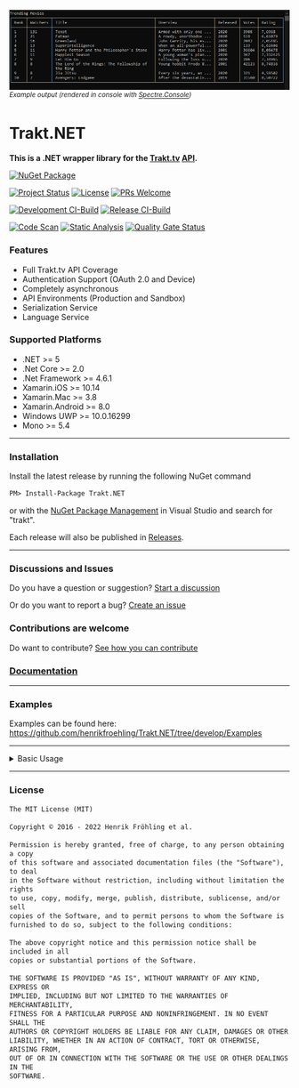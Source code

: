 ![](https://raw.githubusercontent.com/henrikfroehling/Trakt.NET/develop/.github/trending_movies_shows.gif)
*<sup>Example output (rendered in console with [Spectre.Console](https://github.com/spectresystems/spectre.console))</sup>*

Trakt.NET
===

**This is a .NET wrapper library for the [Trakt.tv](https://trakt.tv/) [API](http://docs.trakt.apiary.io/#).**

[![NuGet Package](https://img.shields.io/badge/Latest%20Version%20on%20NuGet-v1.3.0-blue.svg?style=flat)](https://www.nuget.org/packages/Trakt.NET/1.3.0)

[![Project Status](https://img.shields.io/badge/Project%20Status-In%20Development-blue.svg?style=flat)](https://img.shields.io/badge/Project%20Status-In%20Development-green)
[![License](https://img.shields.io/badge/License-MIT-blue.svg?style=flat)](https://opensource.org/licenses/MIT)
[![PRs Welcome](https://img.shields.io/badge/Pull%20Requests-Welcome-blue.svg?style=flat)](https://github.com/henrikfroehling/Trakt.NET/blob/develop/CONTRIBUTING.md)

[![Development CI-Build](https://github.com/henrikfroehling/Trakt.NET/actions/workflows/develop-CI.yml/badge.svg)](https://github.com/henrikfroehling/Trakt.NET/actions/workflows/develop-CI.yml)
[![Release CI-Build](https://github.com/henrikfroehling/Trakt.NET/actions/workflows/release-CI.yml/badge.svg)](https://github.com/henrikfroehling/Trakt.NET/actions/workflows/release-CI.yml)

[![Code Scan](https://github.com/henrikfroehling/Trakt.NET/actions/workflows/code-scan.yml/badge.svg)](https://github.com/henrikfroehling/Trakt.NET/actions/workflows/code-scan.yml)
[![Static Analysis](https://github.com/henrikfroehling/Trakt.NET/actions/workflows/sonarcloud.yml/badge.svg)](https://github.com/henrikfroehling/Trakt.NET/actions/workflows/sonarcloud.yml)
[![Quality Gate Status](https://sonarcloud.io/api/project_badges/measure?project=henrikfroehling_Trakt.NET&metric=alert_status)](https://sonarcloud.io/summary/new_code?id=henrikfroehling_Trakt.NET)

### Features

- Full Trakt.tv API Coverage
- Authentication Support (OAuth 2.0 and Device)
- Completely asynchronous
- API Environments (Production and Sandbox)
- Serialization Service
- Language Service

### Supported Platforms

- .NET >= 5
- .Net Core >= 2.0
- .Net Framework >= 4.6.1
- Xamarin.iOS >= 10.14
- Xamarin.Mac >= 3.8
- Xamarin.Android >= 8.0
- Windows UWP >= 10.0.16299
- Mono >= 5.4

---

### Installation

Install the latest release by running the following NuGet command

```ps
PM> Install-Package Trakt.NET
```

or with the [NuGet Package Management](https://docs.nuget.org/consume/package-manager-dialog) in Visual Studio and search for "trakt".

Each release will also be published in [Releases](https://github.com/henrikfroehling/Trakt.NET/releases).

---

### Discussions and Issues
Do you have a question or suggestion? [Start a discussion](https://github.com/henrikfroehling/Trakt.NET/discussions)

Or do you want to report a bug? [Create an issue](https://github.com/henrikfroehling/Trakt.NET/issues/new/choose)

### Contributions are welcome
Do want to contribute? [See how you can contribute](https://github.com/henrikfroehling/Trakt.NET/blob/develop/CONTRIBUTING.md)

### [Documentation](https://github.com/henrikfroehling/Trakt.NET/tree/develop/docs/Library_API_Documentation#library-api-documentation)

---
### Examples
    
Examples can be found here: https://github.com/henrikfroehling/Trakt.NET/tree/develop/Examples

---
<details>
<summary>Basic Usage</summary>

**Create a new [Trakt.NET](https://github.com/henrikfroehling/Trakt.NET) Client**

```csharp
// Client ID is sufficient for usage without OAuth
var client = new TraktClient("Your Trakt Client ID");

// Both Client ID and Client Secret are required, if you need to authenticate your application
var client = new TraktClient("Your Trakt Client ID", "Your Trakt Client Secret");

// Both Client ID and Access Token are required, if you want to use requests, that require authorization
var client = new TraktClient("Your Trakt Client ID")
{
    Authorization = TraktAuthorization.CreateWith("Trakt Access Token")
};
```

**Use your existing tokens**

```csharp
var client = new TraktClient("Your Trakt Client ID");

// Only access token
client.Authorization = TraktAuthorization.CreateWith("Your Access Token");

// Access Token and Refresh Token
client.Authorization = TraktAuthorization.CreateWith("Your Access Token", "Your Refresh Token");
```

**Serialize and deserialize authorization information**

```csharp
ITraktAuthorization authorization = client.Authorization;

// Get JSON string from current authorization
string json = await TraktSerializationService.SerializeAsync(authorization);

// Get TraktAuthorization from JSON string
ITraktAuthorization deserializedAuthorization = await TraktSerializationService.DeserializeAsync(json);

client.Authorization = deserializedAuthorization;

// authorization == deserializedAuthorization
```

**Configure the client**

```csharp
client.ClientId = "Your Trakt Client ID";
client.ClientSecret = "Your Trakt Client Secret";

client.Configuration.ApiVersion = 2; // Set by default

// Set this to true, to use Trakt API staging environment
// This is disabled by default
client.Configuration.UseSandboxEnvironment = true;

// Force authorization for requests, where authorization is optional
// This is disabled by default
client.Configuration.ForceAuthorization = true;
```

**Get the top 10 trending shows including full information**

```csharp
TraktPagedResponse<ITraktTrendingShow> trendingShowsTop10 = await client.Shows.GetTrendingShowsAsync(new TraktExtendedInfo().SetFull(), null, 10);
// or
TraktPagedResponse<ITraktTrendingShow> trendingShowsTop10 = await client.Shows.GetTrendingShowsAsync(new TraktExtendedInfo() { Full = true }, 1, 10);

if (trendingShowsTop10)
{
    foreach (ITraktTrendingShow trendingShow in trendingShowsTop10)
    {
        Console.WriteLine($"Show: {trendingShow.Title} / Watchers: {trendingShow.Watchers}");
    }
}
```
![](https://raw.githubusercontent.com/henrikfroehling/Trakt.NET/develop/.github/trakt_trending_shows.png)
*<sup>Example output (rendered in console with [Spectre.Console](https://github.com/spectresystems/spectre.console))</sup>*

---
**Get the top 10 trending movies including full information**

```csharp
var extendedInfo = new TraktExtendedInfo() { Full = true };

TraktPagedResponse<ITraktTrendingMovie> trendingMoviesTop10 = await client.Movies.GetTrendingMoviesAsync(extendedInfo, null, 10);
// or
TraktPagedResponse<ITraktTrendingMovie> trendingMoviesTop10 = await client.Movies.GetTrendingMoviesAsync(extendedInfo, 1, 10);

if (trendingMoviesTop10)
{
    foreach (ITraktTrendingMovie trendingMovie in trendingMoviesTop10)
    {
        Console.WriteLine($"Movie: {trendingMovie.Title} / Watchers: {trendingMovie.Watchers}");
    }
}
```
![](https://raw.githubusercontent.com/henrikfroehling/Trakt.NET/develop/.github/trakt_trending_movies.png)
*<sup>Example output (rendered in console with [Spectre.Console](https://github.com/spectresystems/spectre.console))</sup>*

---
**Get the show 'Game of Thrones'**

```csharp
TraktResponse<ITraktShow> gameOfThrones = await client.Shows.GetShowAsync("game-of-thrones", new TraktExtendedInfo().SetFull());

if (gameOfThrones)
{
    ITraktShow show = gameOfThrones.Value;
    Console.WriteLine($"Title: {show.Title} / Year: {show.Year}");
    Console.WriteLine(show.Overview);
}
```

**Get the movie 'The Martian'**

```csharp
TraktResponse<ITraktMovie> theMartian = await client.Movies.GetMovieAsync("the-martian-2015", new TraktExtendedInfo().SetFull());

if (theMartian)
{
    ITraktMovie movie = theMartian.Value;
    Console.WriteLine($"Title: {movie.Title} / Year: {movie.Year}");
    Console.WriteLine(show.Overview);
}
```
</details>

---
### License

```text
The MIT License (MIT)

Copyright © 2016 - 2022 Henrik Fröhling et al.

Permission is hereby granted, free of charge, to any person obtaining a copy
of this software and associated documentation files (the "Software"), to deal
in the Software without restriction, including without limitation the rights
to use, copy, modify, merge, publish, distribute, sublicense, and/or sell
copies of the Software, and to permit persons to whom the Software is
furnished to do so, subject to the following conditions:

The above copyright notice and this permission notice shall be included in all
copies or substantial portions of the Software.

THE SOFTWARE IS PROVIDED "AS IS", WITHOUT WARRANTY OF ANY KIND, EXPRESS OR
IMPLIED, INCLUDING BUT NOT LIMITED TO THE WARRANTIES OF MERCHANTABILITY,
FITNESS FOR A PARTICULAR PURPOSE AND NONINFRINGEMENT. IN NO EVENT SHALL THE
AUTHORS OR COPYRIGHT HOLDERS BE LIABLE FOR ANY CLAIM, DAMAGES OR OTHER
LIABILITY, WHETHER IN AN ACTION OF CONTRACT, TORT OR OTHERWISE, ARISING FROM,
OUT OF OR IN CONNECTION WITH THE SOFTWARE OR THE USE OR OTHER DEALINGS IN THE
SOFTWARE.
```
